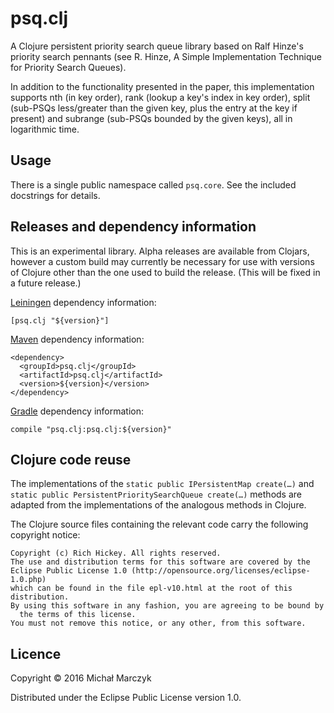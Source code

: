 # psq.clj

A Clojure persistent priority search queue library based on Ralf Hinze's
priority search pennants (see R. Hinze, A Simple Implementation Technique for
Priority Search Queues).

In addition to the functionality presented in the paper, this implementation
supports nth (in key order), rank (lookup a key's index in key order), split
(sub-PSQs less/greater than the given key, plus the entry at the key if
present) and subrange (sub-PSQs bounded by the given keys), all in
logarithmic time.


## Usage

There is a single public namespace called `psq.core`. See the included
docstrings for details.


## Releases and dependency information

This is an experimental library. Alpha releases are available from Clojars,
however a custom build may currently be necessary for use with versions of
Clojure other than the one used to build the release. (This will be fixed in
a future release.)

[Leiningen](http://leiningen.org/) dependency information:

    [psq.clj "${version}"]

[Maven](http://maven.apache.org/) dependency information:

    <dependency>
      <groupId>psq.clj</groupId>
      <artifactId>psq.clj</artifactId>
      <version>${version}</version>
    </dependency>

[Gradle](http://www.gradle.org/) dependency information:

    compile "psq.clj:psq.clj:${version}"


## Clojure code reuse

The implementations of the `static public IPersistentMap create(…)` and
`static public PersistentPrioritySearchQueue create(…)` methods are adapted from
the implementations of the analogous methods in Clojure.

The Clojure source files containing the relevant code carry the following
copyright notice:

    Copyright (c) Rich Hickey. All rights reserved.
    The use and distribution terms for this software are covered by the
    Eclipse Public License 1.0 (http://opensource.org/licenses/eclipse-1.0.php)
    which can be found in the file epl-v10.html at the root of this distribution.
    By using this software in any fashion, you are agreeing to be bound by
      the terms of this license.
    You must not remove this notice, or any other, from this software.


## Licence

Copyright © 2016 Michał Marczyk

Distributed under the Eclipse Public License version 1.0.
